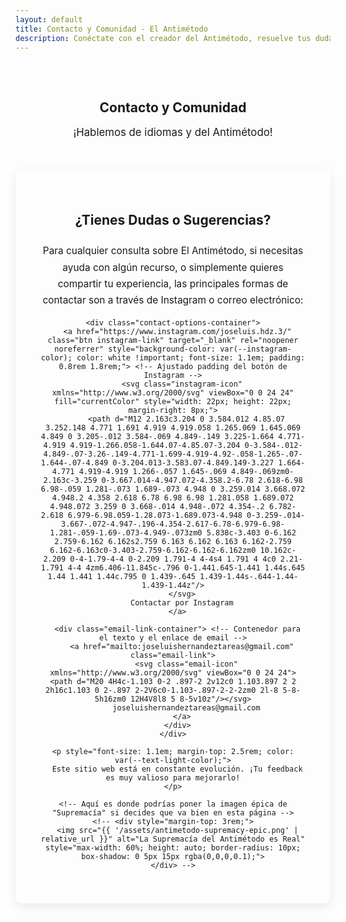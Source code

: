```yaml
---
layout: default
title: Contacto y Comunidad - El Antimétodo
description: Conéctate con el creador del Antimétodo, resuelve tus dudas por Instagram o correo electrónico, y únete a la comunidad de aprendices de idiomas.
---
```


<style>
.contact-section-card { /* Estilo para la tarjeta de contacto */
  margin-bottom: 3rem; 
  padding: 2.5rem; /* Más padding */
  background-color: var(--card-background); 
  border-radius: 10px; /* Bordes más redondeados */
  box-shadow: 0 5px 15px rgba(0,0,0,0.08); /* Sombra un poco más pronunciada */
  text-align: center;
  border-top: 4px solid var(--primary-color); /* Un acento de color superior */
}
.contact-section-card h2 {
  border-bottom: none; /* Quitar doble borde si ya hay uno en H2 global */
  margin-bottom: 1.5rem; /* Más espacio debajo del H2 */
}
.contact-options-container { /* Contenedor para los botones/links de contacto */
  display: flex;
  flex-direction: column; /* Apilar opciones de contacto */
  align-items: center;
  gap: 1.5rem; /* Espacio entre botón de Instagram y link de email */
  margin: 2rem 0;
}

.email-link-container { /* Contenedor para el texto y el enlace de email */
    margin-top: 1rem;
}

.email-link {
  display: inline-flex; /* Para alinear icono y texto */
  align-items: center;
  font-family: var(--font-primary); /* Fuente principal para destacar */
  font-size: 1.1em; 
  color: var(--secondary-color); 
  font-weight: 500;
  padding: 0.6rem 1rem;
  border-radius: 5px;
  transition: background-color 0.2s ease, color 0.2s ease;
  border: 1px solid var(--light-purple-color); /* Borde sutil */
}
.email-link:hover {
  background-color: var(--light-purple-color);
  color: var(--primary-color);
  text-decoration: none;
}
.email-icon { 
  width: 20px;
  height: 20px;
  vertical-align: middle; 
  margin-right: 8px; 
  fill: currentColor; 
}
</style>

<main class="content-wrapper"> 

  <section style="text-align: center; padding: 2rem 1rem;">
    <h1>Contacto y Comunidad</h1>
    <p class="subtitle" style="font-size: 1.2em; color: var(--secondary-color);">¡Hablemos de idiomas y del Antimétodo!</p>
  </section>

  <section class="contact-section-card">
    <h2>¿Tienes Dudas o Sugerencias?</h2>
    <p style="font-size: 1.1em; margin-top: 1rem; line-height: 1.7; color: var(--text-light-color);">
      Para cualquier consulta sobre El Antimétodo, si necesitas ayuda con algún recurso, o simplemente quieres compartir tu experiencia, las principales formas de contactar son a través de Instagram o correo electrónico:
    </p>
    
    <div class="contact-options-container">
      <a href="https://www.instagram.com/joseluis.hdz.3/" class="btn instagram-link" target="_blank" rel="noopener noreferrer" style="background-color: var(--instagram-color); color: white !important; font-size: 1.1em; padding: 0.8rem 1.8rem;"> <!-- Ajustado padding del botón de Instagram -->
        <svg class="instagram-icon" xmlns="http://www.w3.org/2000/svg" viewBox="0 0 24 24" fill="currentColor" style="width: 22px; height: 22px; margin-right: 8px;">
          <path d="M12 2.163c3.204 0 3.584.012 4.85.07 3.252.148 4.771 1.691 4.919 4.919.058 1.265.069 1.645.069 4.849 0 3.205-.012 3.584-.069 4.849-.149 3.225-1.664 4.771-4.919 4.919-1.266.058-1.644.07-4.85.07-3.204 0-3.584-.012-4.849-.07-3.26-.149-4.771-1.699-4.919-4.92-.058-1.265-.07-1.644-.07-4.849 0-3.204.013-3.583.07-4.849.149-3.227 1.664-4.771 4.919-4.919 1.266-.057 1.645-.069 4.849-.069zm0-2.163c-3.259 0-3.667.014-4.947.072-4.358.2-6.78 2.618-6.98 6.98-.059 1.281-.073 1.689-.073 4.948 0 3.259.014 3.668.072 4.948.2 4.358 2.618 6.78 6.98 6.98 1.281.058 1.689.072 4.948.072 3.259 0 3.668-.014 4.948-.072 4.354-.2 6.782-2.618 6.979-6.98.059-1.28.073-1.689.073-4.948 0-3.259-.014-3.667-.072-4.947-.196-4.354-2.617-6.78-6.979-6.98-1.281-.059-1.69-.073-4.949-.073zm0 5.838c-3.403 0-6.162 2.759-6.162 6.162s2.759 6.163 6.162 6.163 6.162-2.759 6.162-6.163c0-3.403-2.759-6.162-6.162-6.162zm0 10.162c-2.209 0-4-1.79-4-4 0-2.209 1.791-4 4-4s4 1.791 4 4c0 2.21-1.791 4-4 4zm6.406-11.845c-.796 0-1.441.645-1.441 1.44s.645 1.44 1.441 1.44c.795 0 1.439-.645 1.439-1.44s-.644-1.44-1.439-1.44z"/>
        </svg>
        Contactar por Instagram
      </a>

      <div class="email-link-container"> <!-- Contenedor para el texto y el enlace de email -->
        <a href="mailto:joseluishernandeztareas@gmail.com" class="email-link">
          <svg class="email-icon" xmlns="http://www.w3.org/2000/svg" viewBox="0 0 24 24"><path d="M20 4H4c-1.103 0-2 .897-2 2v12c0 1.103.897 2 2 2h16c1.103 0 2-.897 2-2V6c0-1.103-.897-2-2-2zm0 2l-8 5-8-5h16zm0 12H4V8l8 5 8-5v10z"/></svg>
          joseluishernandeztareas@gmail.com
        </a>
      </div>
    </div>

    <p style="font-size: 1.1em; margin-top: 2.5rem; color: var(--text-light-color);">
      Este sitio web está en constante evolución. ¡Tu feedback es muy valioso para mejorarlo!
    </p>
    
    <!-- Aquí es donde podrías poner la imagen épica de "Supremacía" si decides que va bien en esta página -->
    <!-- <div style="margin-top: 3rem;">
      <img src="{{ '/assets/antimetodo-supremacy-epic.png' | relative_url }}" alt="La Supremacía del Antimétodo es Real" style="max-width: 60%; height: auto; border-radius: 10px; box-shadow: 0 5px 15px rgba(0,0,0,0.1);">
    </div> -->

  </section>

</main>
